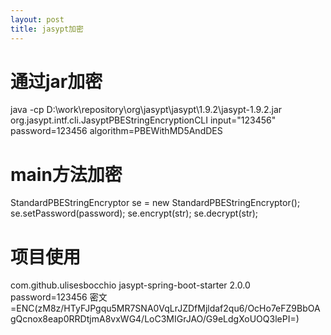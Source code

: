 ```yaml
---
layout: post
title: jasypt加密
---
```


# 通过jar加密
java -cp  D:\work\repository\org\jasypt\jasypt\1.9.2\jasypt-1.9.2.jar  org.jasypt.intf.cli.JasyptPBEStringEncryptionCLI input="123456" password=123456 algorithm=PBEWithMD5AndDES

# main方法加密
StandardPBEStringEncryptor se = new StandardPBEStringEncryptor();
se.setPassword(password);
se.encrypt(str);
se.decrypt(str);

# 项目使用
<!-- Jasypt加密 -->
<dependency>
	<groupId>com.github.ulisesbocchio</groupId>
	<artifactId>jasypt-spring-boot-starter</artifactId>
	<version>2.0.0</version>
</dependency>
password=123456
密文=ENC(zM8z/HTyFJPgqu5MR7SNA0VqLrJZDfMjldaf2qu6/OcHo7eFZ9BbOAgQcnox8eap0RRDtjmA8vxWG4/LoC3MIGrJAO/G9eLdgXoUOQ3lePI=)
